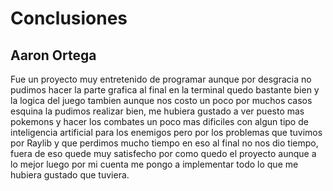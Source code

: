 # Conclusiones

## Aaron Ortega

Fue un proyecto muy entretenido de programar aunque por desgracia no pudimos hacer la parte grafica al final en
la terminal quedo bastante bien y la logica del juego tambien aunque nos costo un poco por muchos casos esquina
la pudimos realizar bien, me hubiera gustado a ver puesto mas pokemons y hacer los combates un poco mas dificiles con algun
tipo de inteligencia artificial para los enemigos pero por los problemas que tuvimos por Raylib y que perdimos mucho tiempo en eso
al final no nos dio tiempo, fuera de eso quede muy satisfecho por como quedo el proyecto aunque a lo mejor luego
por mi cuenta me pongo a implementar todo lo que me hubiera gustado que tuviera.

